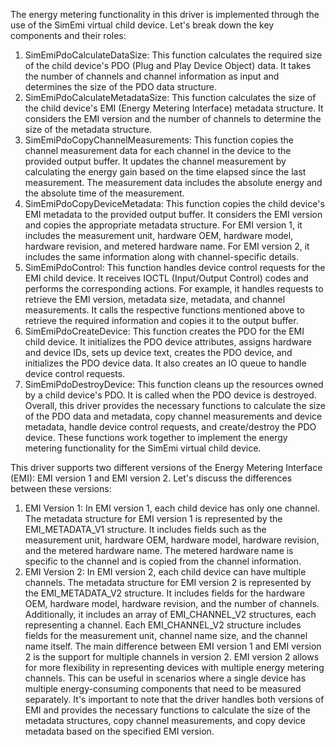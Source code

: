 The energy metering functionality in this driver is implemented through the use of the SimEmi virtual child device. Let's break down the key components and their roles:
1.	SimEmiPdoCalculateDataSize: This function calculates the required size of the child device's PDO (Plug and Play Device Object) data. It takes the number of channels and channel information as input and determines the size of the PDO data structure.
2.	SimEmiPdoCalculateMetadataSize: This function calculates the size of the child device's EMI (Energy Metering Interface) metadata structure. It considers the EMI version and the number of channels to determine the size of the metadata structure.
3.	SimEmiPdoCopyChannelMeasurements: This function copies the channel measurement data for each channel in the device to the provided output buffer. It updates the channel measurement by calculating the energy gain based on the time elapsed since the last measurement. The measurement data includes the absolute energy and the absolute time of the measurement.
4.	SimEmiPdoCopyDeviceMetadata: This function copies the child device's EMI metadata to the provided output buffer. It considers the EMI version and copies the appropriate metadata structure. For EMI version 1, it includes the measurement unit, hardware OEM, hardware model, hardware revision, and metered hardware name. For EMI version 2, it includes the same information along with channel-specific details.
5.	SimEmiPdoControl: This function handles device control requests for the EMI child device. It receives IOCTL (Input/Output Control) codes and performs the corresponding actions. For example, it handles requests to retrieve the EMI version, metadata size, metadata, and channel measurements. It calls the respective functions mentioned above to retrieve the required information and copies it to the output buffer.
6.	SimEmiPdoCreateDevice: This function creates the PDO for the EMI child device. It initializes the PDO device attributes, assigns hardware and device IDs, sets up device text, creates the PDO device, and initializes the PDO device data. It also creates an IO queue to handle device control requests.
7.	SimEmiPdoDestroyDevice: This function cleans up the resources owned by a child device's PDO. It is called when the PDO device is destroyed.
Overall, this driver provides the necessary functions to calculate the size of the PDO data and metadata, copy channel measurements and device metadata, handle device control requests, and create/destroy the PDO device. These functions work together to implement the energy metering functionality for the SimEmi virtual child device.


This driver supports two different versions of the Energy Metering Interface (EMI): EMI version 1 and EMI version 2. Let's discuss the differences between these versions:
1.	EMI Version 1: In EMI version 1, each child device has only one channel. The metadata structure for EMI version 1 is represented by the EMI_METADATA_V1 structure. It includes fields such as the measurement unit, hardware OEM, hardware model, hardware revision, and the metered hardware name. The metered hardware name is specific to the channel and is copied from the channel information.
2.	EMI Version 2: In EMI version 2, each child device can have multiple channels. The metadata structure for EMI version 2 is represented by the EMI_METADATA_V2 structure. It includes fields for the hardware OEM, hardware model, hardware revision, and the number of channels. Additionally, it includes an array of EMI_CHANNEL_V2 structures, each representing a channel. Each EMI_CHANNEL_V2 structure includes fields for the measurement unit, channel name size, and the channel name itself.
The main difference between EMI version 1 and EMI version 2 is the support for multiple channels in version 2. EMI version 2 allows for more flexibility in representing devices with multiple energy metering channels. This can be useful in scenarios where a single device has multiple energy-consuming components that need to be measured separately.
It's important to note that the driver handles both versions of EMI and provides the necessary functions to calculate the size of the metadata structures, copy channel measurements, and copy device metadata based on the specified EMI version.